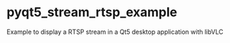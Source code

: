 # pyqt5_stream_rtsp_example
Example to display a RTSP stream in a Qt5 desktop application with libVLC
